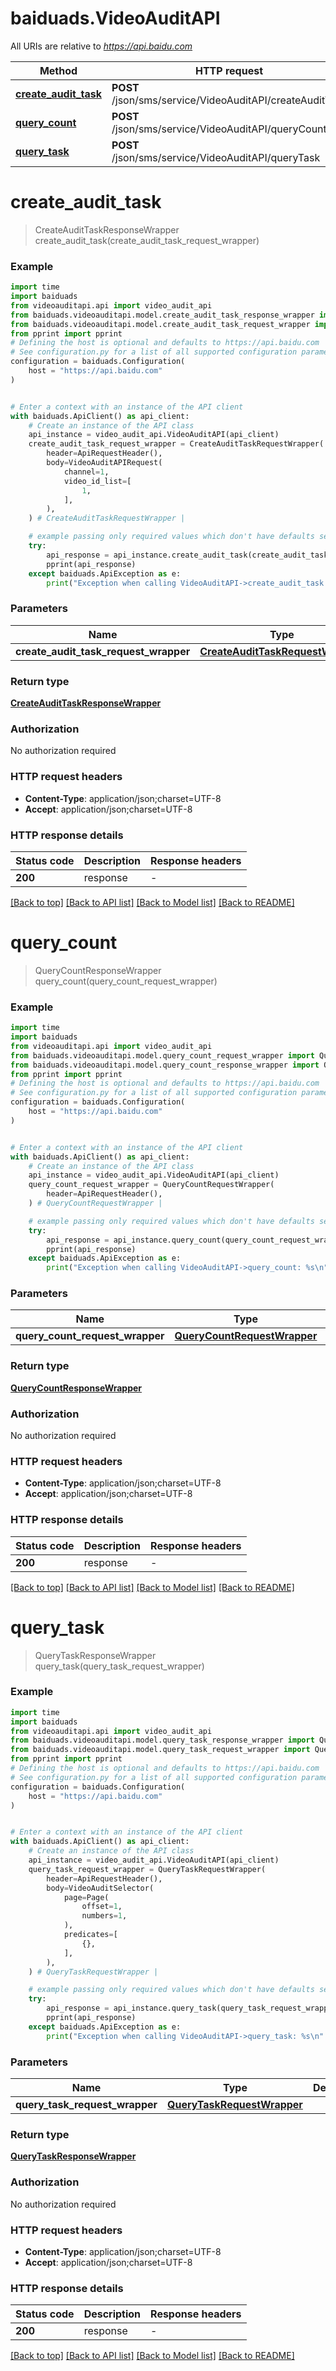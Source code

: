# baiduads.VideoAuditAPI

All URIs are relative to *https://api.baidu.com*

Method | HTTP request | Description
------------- | ------------- | -------------
[**create_audit_task**](VideoAuditAPI.md#create_audit_task) | **POST** /json/sms/service/VideoAuditAPI/createAuditTask | 
[**query_count**](VideoAuditAPI.md#query_count) | **POST** /json/sms/service/VideoAuditAPI/queryCount | 
[**query_task**](VideoAuditAPI.md#query_task) | **POST** /json/sms/service/VideoAuditAPI/queryTask | 


# **create_audit_task**
> CreateAuditTaskResponseWrapper create_audit_task(create_audit_task_request_wrapper)



### Example


```python
import time
import baiduads
from videoauditapi.api import video_audit_api
from baiduads.videoauditapi.model.create_audit_task_response_wrapper import CreateAuditTaskResponseWrapper
from baiduads.videoauditapi.model.create_audit_task_request_wrapper import CreateAuditTaskRequestWrapper
from pprint import pprint
# Defining the host is optional and defaults to https://api.baidu.com
# See configuration.py for a list of all supported configuration parameters.
configuration = baiduads.Configuration(
    host = "https://api.baidu.com"
)


# Enter a context with an instance of the API client
with baiduads.ApiClient() as api_client:
    # Create an instance of the API class
    api_instance = video_audit_api.VideoAuditAPI(api_client)
    create_audit_task_request_wrapper = CreateAuditTaskRequestWrapper(
        header=ApiRequestHeader(),
        body=VideoAuditAPIRequest(
            channel=1,
            video_id_list=[
                1,
            ],
        ),
    ) # CreateAuditTaskRequestWrapper | 

    # example passing only required values which don't have defaults set
    try:
        api_response = api_instance.create_audit_task(create_audit_task_request_wrapper)
        pprint(api_response)
    except baiduads.ApiException as e:
        print("Exception when calling VideoAuditAPI->create_audit_task: %s\n" % e)
```


### Parameters

Name | Type | Description  | Notes
------------- | ------------- | ------------- | -------------
 **create_audit_task_request_wrapper** | [**CreateAuditTaskRequestWrapper**](CreateAuditTaskRequestWrapper.md)|  |

### Return type

[**CreateAuditTaskResponseWrapper**](CreateAuditTaskResponseWrapper.md)

### Authorization

No authorization required

### HTTP request headers

 - **Content-Type**: application/json;charset=UTF-8
 - **Accept**: application/json;charset=UTF-8


### HTTP response details

| Status code | Description | Response headers |
|-------------|-------------|------------------|
**200** | response |  -  |

[[Back to top]](#) [[Back to API list]](../README.md#documentation-for-api-endpoints) [[Back to Model list]](../README.md#documentation-for-models) [[Back to README]](../README.md)

# **query_count**
> QueryCountResponseWrapper query_count(query_count_request_wrapper)



### Example


```python
import time
import baiduads
from videoauditapi.api import video_audit_api
from baiduads.videoauditapi.model.query_count_request_wrapper import QueryCountRequestWrapper
from baiduads.videoauditapi.model.query_count_response_wrapper import QueryCountResponseWrapper
from pprint import pprint
# Defining the host is optional and defaults to https://api.baidu.com
# See configuration.py for a list of all supported configuration parameters.
configuration = baiduads.Configuration(
    host = "https://api.baidu.com"
)


# Enter a context with an instance of the API client
with baiduads.ApiClient() as api_client:
    # Create an instance of the API class
    api_instance = video_audit_api.VideoAuditAPI(api_client)
    query_count_request_wrapper = QueryCountRequestWrapper(
        header=ApiRequestHeader(),
    ) # QueryCountRequestWrapper | 

    # example passing only required values which don't have defaults set
    try:
        api_response = api_instance.query_count(query_count_request_wrapper)
        pprint(api_response)
    except baiduads.ApiException as e:
        print("Exception when calling VideoAuditAPI->query_count: %s\n" % e)
```


### Parameters

Name | Type | Description  | Notes
------------- | ------------- | ------------- | -------------
 **query_count_request_wrapper** | [**QueryCountRequestWrapper**](QueryCountRequestWrapper.md)|  |

### Return type

[**QueryCountResponseWrapper**](QueryCountResponseWrapper.md)

### Authorization

No authorization required

### HTTP request headers

 - **Content-Type**: application/json;charset=UTF-8
 - **Accept**: application/json;charset=UTF-8


### HTTP response details

| Status code | Description | Response headers |
|-------------|-------------|------------------|
**200** | response |  -  |

[[Back to top]](#) [[Back to API list]](../README.md#documentation-for-api-endpoints) [[Back to Model list]](../README.md#documentation-for-models) [[Back to README]](../README.md)

# **query_task**
> QueryTaskResponseWrapper query_task(query_task_request_wrapper)



### Example


```python
import time
import baiduads
from videoauditapi.api import video_audit_api
from baiduads.videoauditapi.model.query_task_response_wrapper import QueryTaskResponseWrapper
from baiduads.videoauditapi.model.query_task_request_wrapper import QueryTaskRequestWrapper
from pprint import pprint
# Defining the host is optional and defaults to https://api.baidu.com
# See configuration.py for a list of all supported configuration parameters.
configuration = baiduads.Configuration(
    host = "https://api.baidu.com"
)


# Enter a context with an instance of the API client
with baiduads.ApiClient() as api_client:
    # Create an instance of the API class
    api_instance = video_audit_api.VideoAuditAPI(api_client)
    query_task_request_wrapper = QueryTaskRequestWrapper(
        header=ApiRequestHeader(),
        body=VideoAuditSelector(
            page=Page(
                offset=1,
                numbers=1,
            ),
            predicates=[
                {},
            ],
        ),
    ) # QueryTaskRequestWrapper | 

    # example passing only required values which don't have defaults set
    try:
        api_response = api_instance.query_task(query_task_request_wrapper)
        pprint(api_response)
    except baiduads.ApiException as e:
        print("Exception when calling VideoAuditAPI->query_task: %s\n" % e)
```


### Parameters

Name | Type | Description  | Notes
------------- | ------------- | ------------- | -------------
 **query_task_request_wrapper** | [**QueryTaskRequestWrapper**](QueryTaskRequestWrapper.md)|  |

### Return type

[**QueryTaskResponseWrapper**](QueryTaskResponseWrapper.md)

### Authorization

No authorization required

### HTTP request headers

 - **Content-Type**: application/json;charset=UTF-8
 - **Accept**: application/json;charset=UTF-8


### HTTP response details

| Status code | Description | Response headers |
|-------------|-------------|------------------|
**200** | response |  -  |

[[Back to top]](#) [[Back to API list]](../README.md#documentation-for-api-endpoints) [[Back to Model list]](../README.md#documentation-for-models) [[Back to README]](../README.md)

